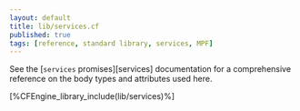 ```yaml
---
layout: default
title: lib/services.cf
published: true
tags: [reference, standard library, services, MPF]
---
```


See the [`services` promises][services] documentation for a
comprehensive reference on the body types and attributes used here.

[%CFEngine_library_include(lib/services)%]
